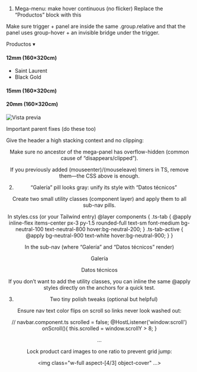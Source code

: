 1) Mega-menu: make hover continuous (no flicker)
Replace the “Productos” block with this

Make sure trigger + panel are inside the same .group.relative and that the panel uses group-hover + an invisible bridge under the trigger.

<!-- Productos + Mega menu -->
<div class="relative group">
  <!-- Trigger (still navigates to /productos) -->
  <a routerLink="/productos"
     class="relative inline-flex items-center gap-1 hover:text-[var(--ts-accent)]
            before:content-[''] before:absolute before:left-0 before:top-full
            before:w-full before:h-5">
    Productos <span aria-hidden>▾</span>
  </a>

  <!-- Panel -->
  <div
    class="pointer-events-none group-hover:pointer-events-auto
           invisible opacity-0 group-hover:visible group-hover:opacity-100
           transition-opacity duration-150
           absolute left-1/2 -translate-x-1/2 top-full pt-5 z-[80]">
    <div class="w-[min(100vw-2rem,960px)] p-6 rounded-2xl bg-white text-neutral-900
                shadow-xl ring-1 ring-neutral-200 grid grid-cols-4 gap-6">
      <div>
        <h4 class="font-semibold mb-3">12mm (160×320cm)</h4>
        <ul class="space-y-2">
          <li><a routerLink="/productos/12mm/saint-laurent" class="hover:text-[var(--ts-accent)]">Saint Laurent</a></li>
          <li><a routerLink="/productos/12mm/black-gold" class="hover:text-[var(--ts-accent)]">Black Gold</a></li>
        </ul>
      </div>
      <div>
        <h4 class="font-semibold mb-3">15mm (160×320cm)</h4>
        <!-- items... -->
      </div>
      <div>
        <h4 class="font-semibold mb-3">20mm (160×320cm)</h4>
        <!-- items... -->
      </div>
      <div class="rounded-xl overflow-hidden bg-neutral-100">
        <img src="/assets/productos/12mm/saint-laurent.jpg" alt="Vista previa" class="w-full h-full object-cover">
      </div>
    </div>
  </div>
</div>

Important parent fixes (do these too)

Give the header a high stacking context and no clipping:

<header class="fixed inset-x-0 top-0 z-[90]"> <!-- remove any overflow-hidden here -->


Make sure no ancestor of the mega-panel has overflow-hidden (common cause of “disappears/clipped”).

If you previously added (mouseenter)/(mouseleave) timers in TS, remove them—the CSS above is enough.

2) “Galería” pill looks gray: unify its style with “Datos técnicos”

Create two small utility classes (component layer) and apply them to all sub-nav pills.

In styles.css (or your Tailwind entry)
@layer components {
  .ts-tab {
    @apply inline-flex items-center px-3 py-1.5 rounded-full
           text-sm font-medium bg-neutral-100 text-neutral-800 hover:bg-neutral-200;
  }
  .ts-tab-active {
    @apply bg-neutral-900 text-white hover:bg-neutral-900;
  }
}

In the sub-nav (where “Galería” and “Datos técnicos” render)
<nav class="flex flex-wrap gap-2">
  <a routerLink="/galeria"
     routerLinkActive="ts-tab-active"
     [routerLinkActiveOptions]="{ exact: true }"
     class="ts-tab">Galería</a>

  <a routerLink="/datos-tecnicos"
     routerLinkActive="ts-tab-active"
     class="ts-tab">Datos técnicos</a>
</nav>


If you don’t want to add the utility classes, you can inline the same @apply styles directly on the anchors for a quick test.

3) Two tiny polish tweaks (optional but helpful)

Ensure nav text color flips on scroll so links never look washed out:

// navbar.component.ts
scrolled = false;
@HostListener('window:scroll') onScroll(){ this.scrolled = window.scrollY > 8; }

<nav [class.text-white]="!scrolled" [class.text-neutral-900]="scrolled"> ... </nav>


Lock product card images to one ratio to prevent grid jump:

<img class="w-full aspect-[4/3] object-cover" ...>